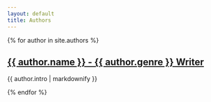 ```yaml
---
layout: default
title: Authors
---
```


{% for author in site.authors %}
  <h2>
    <a href="{{ author.url | relative_url }}">
      {{ author.name }} - {{ author.genre }} Writer
	</a>
  </h2>	
  <p>{{ author.intro | markdownify }}</p>
{% endfor %}
